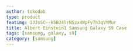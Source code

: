 ```yaml
---
author: tokodab
type: product
featimg: 1JJsSC--k5BJ4lrNSzx4WpFy7h3qVYMur
title: Albert Einstein1 Samsung Galaxy S9 Case
tags: [samsung, galaxy, s9]
category: [samsung]
---
```

